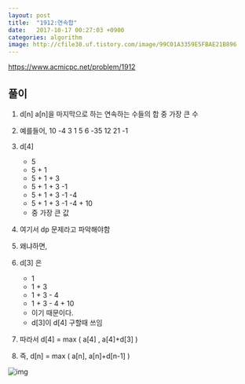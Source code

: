 ```yaml
---
layout: post
title:  "1912:연속합"
date:   2017-10-17 00:27:03 +0900
categories: algorithm
image: http://cfile30.uf.tistory.com/image/99C01A3359E5FBAE21B896
---
```



<https://www.acmicpc.net/problem/1912>

## 풀이

1. d[n] 
a[n]을 마지막으로 하는 연속하는 수들의 합 중 가장 큰 수 

2. 예를들어,
10 -4 3 1 5 6 -35 12 21 -1 

3. d[4]
	* 5
	* 5	+ 1
	* 5 + 1 + 3
	* 5 + 1 + 3 -1
	* 5 + 1 + 3 -1 -4
	* 5 + 1 + 3 -1 -4 + 10
	* 중 가장 큰 값

4. 여기서 dp 문제라고 파악해야함

5. 왜냐하면,

6. d[3] 은
	* 1
	* 1 + 3
	* 1 + 3 - 4
	* 1 + 3 - 4 + 10 
	* 이기 때문이다. 
	* d[3]이 d[4] 구할때 쓰임

7. 따라서
d[4] = max ( a[4] , a[4]+d[3] )

8. 즉,
d[n] = max ( a[n], a[n]+d[n-1] )


![img](http://cfile30.uf.tistory.com/image/99C01A3359E5FBAE21B896)

